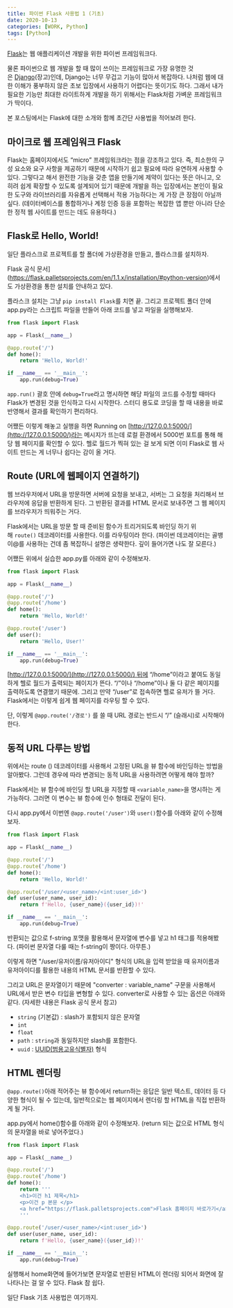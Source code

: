 ```yaml
---
title: 파이썬 Flask 사용법 1 (기초)
date: 2020-10-13
categories: [WORK, Python]
tags: [Python]
---
```


[Flask](https://flask.palletsprojects.com/)는 웹 애플리케이션 개발을 위한 파이썬 프레임워크다.

물론 파이썬으로 웹 개발을 할 때 많이 쓰이는 프레임워크로 가장 유명한 것은 [Django](https://www.djangoproject.com/)(장고)인데, Django는 너무 무겁고 기능이 많아서 복잡하다. 나처럼 웹에 대한 이해가 풍부하지 않은 초보 입장에서 사용하기 어렵다는 뜻이기도 하다. 그래서 내가 필요한 기능만 최대한 라이트하게 개발을 하기 위해서는 Flask처럼 가벼운 프레임워크가 딱이다.

본 포스팅에서는 Flask에 대한 소개와 함께 초간단 사용법을 적어보려 한다. 

## 마이크로 웹 프레임워크 Flask

Flask는 홈페이지에서도 “micro” 프레임워크라는 점을 강조하고 있다. 즉, 최소한의 구성 요소와 요구 사항을 제공하기 때문에 시작하기 쉽고 필요에 따라 유연하게 사용할 수 있다. 그렇다고 해서 완전한 기능을 갖춘 앱을 만들기에 제약이 있다는 뜻은 아니고, 오히려 쉽게 확장할 수 있도록 설계되어 있기 때문에 개발을 하는 입장에서는 본인이 필요한 도구와 라이브러리를 자유롭게 선택해서 적용 가능하다는 게 가장 큰 장점이 아닐까 싶다. (데이터베이스를 통합하거나 계정 인증 등을 포함하는 복잡한 앱 뿐만 아니라 단순한 정적 웹 사이트를 만드는 데도 유용하다.)

## Flask로 Hello, World!

일단 플라스크로 프로젝트를 할 폴더에 가상환경을 만들고, 플라스크를 설치하자.

Flask 공식 문서](https://flask.palletsprojects.com/en/1.1.x/installation/#python-version)에서도 가상환경을 통한 설치를 안내하고 있다.

플라스크 설치는 그냥 `pip install Flask`를 치면 끝. 그리고 프로젝트 폴더 안에 app.py라는 스크립트 파일을 만들어 아래 코드를 넣고 파일을 실행해보자.

```python
from flask import Flask

app = Flask(__name__)

@app.route('/')
def home():
    return 'Hello, World!'

if __name__ == '__main__':
    app.run(debug=True)
```

`app.run()` 괄호 안에 `debug=True`라고 명시하면 해당 파일의 코드를 수정할 때마다 Flask가 변경된 것을 인식하고 다시 시작한다. 스터디 용도로 코딩을 할 때 내용을 바로 반영해서 결과를 확인하기 편리하다.

어쨌든 이렇게 해놓고 실행을 하면 Running on [http://127.0.0.1:5000/](http://127.0.0.1:5000/)라는 메시지가 뜨는데 로컬 환경에서 5000번 포트를 통해 해당 웹 페이지를 확인할 수 있다. 헬로 월드가 찍혀 있는 걸 보게 되면 이미 Flask로 웹 사이트 만드는 게 너무나 쉽다는 감이 올 거다.

## Route (URL에 웹페이지 연결하기)

웹 브라우저에서 URL을 방문하면 서버에 요청을 보내고, 서버는 그 요청을 처리해서 브라우저에 응답을 반환하게 된다. 그 반환된 결과를 HTML 문서로 보내주면 그 웹 페이지를 브라우저가 띄워주는 거다.  
  
Flask에서는 URL을 방문 할 때 준비된 함수가 트리거되도록 바인딩 하기 위해 `route()` 데코레이터를 사용한다. 이를 라우팅이라 한다. (파이썬 데코레이터는 골뱅이@를 사용하는 건데 좀 복잡하니 설명은 생략한다. 깊이 들어가면 나도 잘 모른다.)

어쨌든 위에서 실습한 app.py를 아래와 같이 수정해보자.

```python
from flask import Flask

app = Flask(__name__)

@app.route('/')
@app.route('/home')
def home():
    return 'Hello, World!'

@app.route('/user')
def user():
    return 'Hello, User!'

if __name__ == '__main__':
    app.run(debug=True)
```

[http://127.0.0.1:5000/](http://127.0.0.1:5000/) 뒤에 “/home”이라고 붙여도 동일하게 헬로 월드가 출력되는 페이지가 뜬다. “/”이나 “/home”이나 둘 다 같은 페이지를 출력하도록 연결했기 때문에. 그리고 만약 “/user”로 접속하면 헬로 유저가 뜰 거다. Flask에서는 이렇게 쉽게 웹 페이지를 라우팅 할 수 있다.

단, 이렇게 `@app.route('/경로')` 를 쓸 때 URL 경로는 반드시 “/” (슬래시)로 시작해야 한다.

## 동적 URL 다루는 방법

위에서는 route () 데코레이터를 사용해서 고정된 URL을 뷰 함수에 바인딩하는 방법을 알아봤다. 그런데 경우에 따라 변경되는 동적 URL을 사용하려면 어떻게 해야 할까?

Flask에서는 뷰 함수에 바인딩 할 URL을 지정할 때 `<variable_name>`을 명시하는 게 가능하다. 그러면 이 변수는 뷰 함수에 인수 형태로 전달이 된다.

다시 app.py에서 이번엔 `@app.route('/user')`와 `user()`함수를 아래와 같이 수정해보자.

```python
from flask import Flask

app = Flask(__name__)

@app.route('/')
@app.route('/home')
def home():
    return 'Hello, World!'

@app.route('/user/<user_name>/<int:user_id>')
def user(user_name, user_id):
    return f'Hello, {user_name}({user_id})!'

if __name__ == '__main__':
    app.run(debug=True)
```

반환되는 값으로 f-string 포맷을 활용해서 문자열에 변수를 넣고 h1 태그를 적용해봤다. (파이썬 문자열 다룰 때는 f-string이 짱이다. 아무튼.)

이렇게 하면 "/user/유저이름/유저아이디" 형식의 URL을 입력 받았을 때 유저이름과 유저아이디를 활용한 내용의 HTML 문서를 반환할 수 있다.

그리고 URL은 문자열이기 때문에 "converter : variable_name" 구문을 사용해서 URL에서 받은 변수 타입을 변형할 수 있다. converter로 사용할 수 있는 옵션은 아래와 같다. (자세한 내용은 Flask 공식 문서 참고)

- `string` (기본값) : slash가 포함되지 않은 문자열
- `int`
- `float`
- `path` : `string`과 동일하지만 slash를 포함한다.
- `uuid` : [UUID(범용고유식별자)](https://ko.wikipedia.org/wiki/%EB%B2%94%EC%9A%A9_%EA%B3%A0%EC%9C%A0_%EC%8B%9D%EB%B3%84%EC%9E%90) 형식

## HTML 렌더링

`@app.route()`아래 적어주는 뷰 함수에서 return하는 응답은 일반 텍스트, 데이터 등 다양한 형식이 될 수 있는데, 일반적으로는 웹 페이지에서 렌더링 할 HTML을 직접 반환하게 될 거다.

app.py에서 home()함수를 아래와 같이 수정해보자. (return 되는 값으로 HTML 형식의 문자열을 바로 넣어주었다.)

```python
from flask import Flask

app = Flask(__name__)

@app.route('/')
@app.route('/home')
def home():
    return '''
    <h1>이건 h1 제목</h1>
    <p>이건 p 본문 </p>
    <a href="https://flask.palletsprojects.com">Flask 홈페이지 바로가기</a>
    '''

@app.route('/user/<user_name>/<int:user_id>')
def user(user_name, user_id):
    return f'Hello, {user_name}({user_id})!'

if __name__ == '__main__':
    app.run(debug=True)
```

실행해서 home화면에 들어가보면 문자열로 반환된 HTML이 렌더링 되어서 화면에 잘 나타나는 걸 알 수 있다. Flask 참 쉽다.

일단 Flask 기초 사용법은 여기까지.